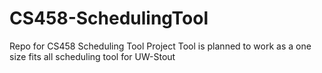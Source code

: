 # CS458-SchedulingTool
Repo for CS458 Scheduling Tool Project
Tool is planned to work as a one size fits all scheduling tool for UW-Stout
